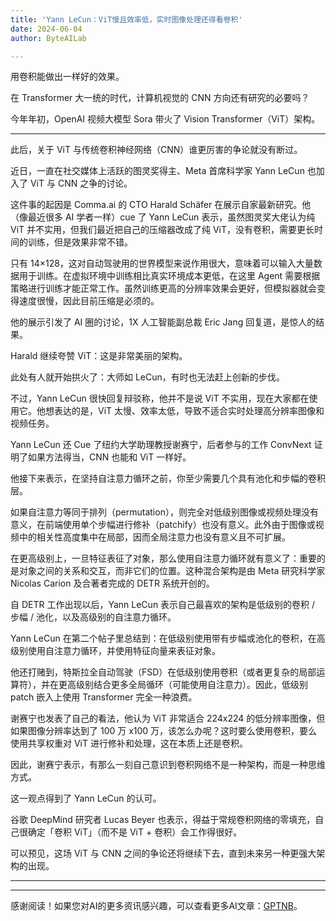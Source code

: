 ```yaml
---
title: 'Yann LeCun：ViT慢且效率低，实时图像处理还得看卷积'
date: 2024-06-04
author: ByteAILab

---
```


用卷积能做出一样好的效果。

在 Transformer 大一统的时代，计算机视觉的 CNN 方向还有研究的必要吗？

今年年初，OpenAI 视频大模型 Sora 带火了 Vision Transformer（ViT）架构。

---
此后，关于 ViT 与传统卷积神经网络（CNN）谁更厉害的争论就没有断过。

近日，一直在社交媒体上活跃的图灵奖得主、Meta 首席科学家 Yann LeCun 也加入了 ViT 与 CNN 之争的讨论。

这件事的起因是 Comma.ai 的 CTO Harald Schäfer 在展示自家最新研究。他（像最近很多 AI 学者一样）cue 了 Yann LeCun 表示，虽然图灵奖大佬认为纯 ViT 并不实用，但我们最近把自己的压缩器改成了纯 ViT，没有卷积，需要更长时间的训练，但是效果非常不错。

只有 14×128，这对自动驾驶用的世界模型来说作用很大，意味着可以输入大量数据用于训练。在虚拟环境中训练相比真实环境成本更低，在这里 Agent 需要根据策略进行训练才能正常工作。虽然训练更高的分辨率效果会更好，但模拟器就会变得速度很慢，因此目前压缩是必须的。

他的展示引发了 AI 圈的讨论，1X 人工智能副总裁 Eric Jang 回复道，是惊人的结果。

Harald 继续夸赞 ViT：这是非常美丽的架构。

此处有人就开始拱火了：大师如 LeCun，有时也无法赶上创新的步伐。

不过，Yann LeCun 很快回复辩驳称，他并不是说 ViT 不实用，现在大家都在使用它。他想表达的是，ViT 太慢、效率太低，导致不适合实时处理高分辨率图像和视频任务。

Yann LeCun 还 Cue 了纽约大学助理教授谢赛宁，后者参与的工作 ConvNext 证明了如果方法得当，CNN 也能和 ViT 一样好。

他接下来表示，在坚持自注意力循环之前，你至少需要几个具有池化和步幅的卷积层。

如果自注意力等同于排列（permutation），则完全对低级别图像或视频处理没有意义，在前端使用单个步幅进行修补（patchify）也没有意义。此外由于图像或视频中的相关性高度集中在局部，因而全局注意力也没有意义且不可扩展。

在更高级别上，一旦特征表征了对象，那么使用自注意力循环就有意义了：重要的是对象之间的关系和交互，而非它们的位置。这种混合架构是由 Meta 研究科学家 Nicolas Carion 及合著者完成的 DETR 系统开创的。

自 DETR 工作出现以后，Yann LeCun 表示自己最喜欢的架构是低级别的卷积 / 步幅 / 池化，以及高级别的自注意力循环。

Yann LeCun 在第二个帖子里总结到：在低级别使用带有步幅或池化的卷积，在高级别使用自注意力循环，并使用特征向量来表征对象。

他还打赌到，特斯拉全自动驾驶（FSD）在低级别使用卷积（或者更复杂的局部运算符），并在更高级别结合更多全局循环（可能使用自注意力）。因此，低级别 patch 嵌入上使用 Transformer 完全一种浪费。

谢赛宁也发表了自己的看法，他认为 ViT 非常适合 224x224 的低分辨率图像，但如果图像分辨率达到了 100 万 x100 万，该怎么办呢？这时要么使用卷积，要么使用共享权重对 ViT 进行修补和处理，这在本质上还是卷积。

因此，谢赛宁表示，有那么一刻自己意识到卷积网络不是一种架构，而是一种思维方式。

这一观点得到了 Yann LeCun 的认可。

谷歌 DeepMind 研究者 Lucas Beyer 也表示，得益于常规卷积网络的零填充，自己很确定「卷积 ViT」（而不是 ViT + 卷积）会工作得很好。

可以预见，这场 ViT 与 CNN 之间的争论还将继续下去，直到未来另一种更强大架构的出现。

---
---
感谢阅读！如果您对AI的更多资讯感兴趣，可以查看更多AI文章：[GPTNB](https://gptnb.com)。